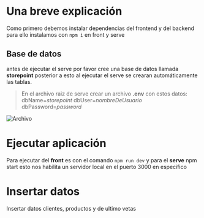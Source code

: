 # Una breve explicación

Como primero debemos instalar dependencias del frontend y del backend para ello instalamos con 
`npm i` en front y serve 

## Base de datos

antes de ejecutar el serve por favor cree una base de datos llamada **storepoint** posterior a esto al ejecutar el serve se crearan automáticamente las tablas.



> En el archivo raiz de serve crear un archivo **.env** con estos datos: 
> dbName=*storepoint*
> dbUser=*nombreDeUsuario*
> dbPassword=*password*

<image
  src="./capts/Captura1.PNG"
  alt="Archivo"
  caption=".env">

 
# Ejecutar aplicación

Para ejecutar del **front** es con el comando `npm run dev` y para el **serve** npm start esto nos habilita un servidor local en el puerto 3000 en especifico 

# Insertar datos 
Insertar datos clientes, productos y de ultimo vetas

